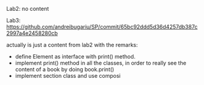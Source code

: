 Lab2: no content

Lab3: https://github.com/andreibugariu/SP/commit/65bc92ddd5d36d4257db387c2997a4e2458280cb

actually is just a content from lab2 with the remarks:
- define Element as interface with print() method.
- implement print() method in all the classes, in order to really see the content of a book by doing book.print()
- implement section class and use composi
